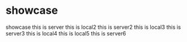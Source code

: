 # showcase

showcase
this is server
this is local2
this is server2
this is local3
this is server3
this is local4
this is local5
this is server6
